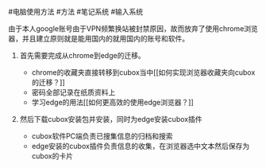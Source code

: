 #电脑使用方法 #方法 #笔记系统 #输入系统 

由于本人google账号由于VPN频繁换站被封禁原因，故而放弃了使用chrome浏览器，并且建立原则就是能用国内的就用国内的账号和软件。

1. 首先需要完成从chrome到edge的迁移。
	- chrome的收藏夹直接转移到cubox当中[[如何实现浏览器收藏夹向cubox的迁移？]]
	- 密码全部记录在纸质资料上
	- 学习edge的用法[[如何更高效的使用edge浏览器？]]

2. 然后下载cubox安装包并安装，同时为edge安装cubox插件
	- cubox软件PC端负责已搜集信息的归档和搜索
	- edge安装的cubox插件负责信息的收集，在浏览器选中文本然后保存为cubox的卡片

